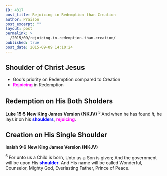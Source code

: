 ```yaml
---
ID: 4317
post_title: Rejoicing in Redemption than Creation
author: Praison
post_excerpt: ""
layout: post
permalink: >
  /2015/09/rejoicing-in-redemption-than-creation/
published: true
post_date: 2015-09-09 14:10:24
---
```

<h2>Shoulder of Christ Jesus</h2>
<ul>
	<li>God's priority on Redemption compared to Creation</li>
	<li><span style="color: #ff00ff;"><strong>Rejoicing</strong> </span>in Redemption</li>
</ul>
<h2>Redemption on His Both Sholders</h2>
<strong>Luke 15:5</strong> <strong> New King James Version (NKJV)</strong> <span id="en-NKJV-25594" class="text Luke-15-5"><sup class="versenum">5 </sup><span class="woj">And when he has found <i>it,</i> he lays <i>it</i> on his <span style="color: #0000ff;"><strong>shoulders</strong></span>, <span style="color: #ff00ff;"><strong>rejoicing</strong></span>.</span></span>
<h2>Creation on His Single Shoulder</h2>
<strong>Isaiah 9:6</strong> <strong> New King James Version (NKJV)</strong>
<div class="poetry top-1">
<p class="line"><span id="en-NKJV-17836" class="text Isa-9-6"><sup class="versenum">6 </sup>For unto us a Child is born,</span> <span class="text Isa-9-6">Unto us a Son is given;</span> <span class="text Isa-9-6">And the government will be upon His <span style="color: #0000ff;"><strong>shoulder</strong></span>.</span> <span class="text Isa-9-6">And His name will be called</span> <span class="text Isa-9-6">Wonderful, Counselor, Mighty God,</span> <span class="text Isa-9-6">Everlasting Father, Prince of Peace.</span></p>

</div>
